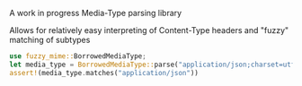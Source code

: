 A work in progress Media-Type parsing library

Allows for relatively easy interpreting of Content-Type headers and "fuzzy" matching of subtypes

```rust
use fuzzy_mime::BorrowedMediaType;
let media_type = BorrowedMediaType::parse("application/json;charset=utf-8").unwrap();
assert!(media_type.matches("application/json"))
```